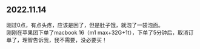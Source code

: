 ## 2022.11.14
刚过0点，有点头疼，应该是困了，但是肚子饿，就泡了一袋泡面。<br/>
刚刚在苹果团下单了macbook 16（m1 max+32G+1t），下单了5分钟后，取消订单了，理智告诉我，我不需要，没必要买！
